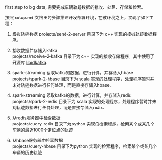 first step to big data, 需要完成车辆轨迹数据的接收、处理、存储和检索。  

按照 setup.md 文档里的步骤搭建开发部署环境，在该环境之上，实现了如下工程：  
1. 模拟轨迹数据
projects/send-2-server 目录下为 c++ 实现的模拟轨迹数据程序。  

2. 接收数据并存储入kafka   
projects/receive-2-kafka 目录下为 c++ 实现的接收存储程序，其中使用了开源库 [librdkafka][1].  

3. spark-streaming 读取kafka的数据，进行计算，并存储入hbase  
projects/spark-2-hbase 目录下为 scala 实现的处理程序，处理程序暂时并未对轨迹数据进行任何处理，而是直接存储入hbase.  

4. spark-streaming 读取kafka的数据，进行计算，并存储入redis  
projects/spark-2-redis 目录下为 scala 实现的处理程序，处理程序暂时并未对轨迹数据进行任何处理，而是直接存储入redis.  

5. 从redis服务器中检索数据  
projects/query-redis 目录下为python 实现的检索程序，检索某个或某几个车辆的最近1000个定位点的轨迹  

6. 从hbase服务器中检索数据  
projects/query-hbase 目录下为python 实现的检索程序，检索某个或某几个车辆的历史轨迹  


[1]: https://github.com/edenhill/librdkafka

